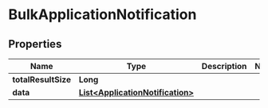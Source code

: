 

# BulkApplicationNotification

## Properties

Name | Type | Description | Notes
------------ | ------------- | ------------- | -------------
**totalResultSize** | **Long** |  | 
**data** | [**List&lt;ApplicationNotification&gt;**](ApplicationNotification.md) |  | 



